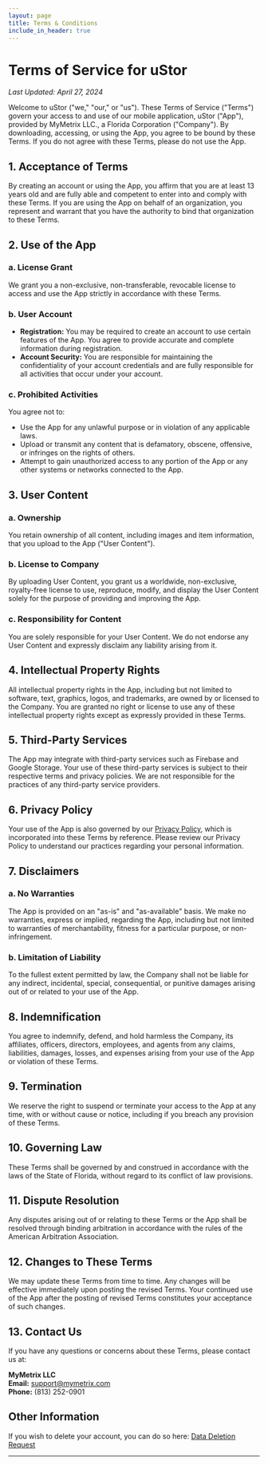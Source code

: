 ```yaml
---
layout: page
title: Terms & Conditions
include_in_header: true
---
```


# Terms of Service for uStor

_Last Updated: April 27, 2024_

Welcome to uStor ("we," "our," or "us"). These Terms of Service ("Terms") govern your access to and use of our mobile application, uStor ("App"), provided by MyMetrix LLC., a Florida Corporation ("Company"). By downloading, accessing, or using the App, you agree to be bound by these Terms. If you do not agree with these Terms, please do not use the App.

## 1. **Acceptance of Terms**

By creating an account or using the App, you affirm that you are at least 13 years old and are fully able and competent to enter into and comply with these Terms. If you are using the App on behalf of an organization, you represent and warrant that you have the authority to bind that organization to these Terms.

## 2. **Use of the App**

### **a. License Grant**

We grant you a non-exclusive, non-transferable, revocable license to access and use the App strictly in accordance with these Terms.

### **b. User Account**

- **Registration:** You may be required to create an account to use certain features of the App. You agree to provide accurate and complete information during registration.
- **Account Security:** You are responsible for maintaining the confidentiality of your account credentials and are fully responsible for all activities that occur under your account.

### **c. Prohibited Activities**

You agree not to:

- Use the App for any unlawful purpose or in violation of any applicable laws.
- Upload or transmit any content that is defamatory, obscene, offensive, or infringes on the rights of others.
- Attempt to gain unauthorized access to any portion of the App or any other systems or networks connected to the App.

## 3. **User Content**

### **a. Ownership**

You retain ownership of all content, including images and item information, that you upload to the App ("User Content").

### **b. License to Company**

By uploading User Content, you grant us a worldwide, non-exclusive, royalty-free license to use, reproduce, modify, and display the User Content solely for the purpose of providing and improving the App.

### **c. Responsibility for Content**

You are solely responsible for your User Content. We do not endorse any User Content and expressly disclaim any liability arising from it.

## 4. **Intellectual Property Rights**

All intellectual property rights in the App, including but not limited to software, text, graphics, logos, and trademarks, are owned by or licensed to the Company. You are granted no right or license to use any of these intellectual property rights except as expressly provided in these Terms.

## 5. **Third-Party Services**

The App may integrate with third-party services such as Firebase and Google Storage. Your use of these third-party services is subject to their respective terms and privacy policies. We are not responsible for the practices of any third-party service providers.

## 6. **Privacy Policy**

Your use of the App is also governed by our [Privacy Policy](#), which is incorporated into these Terms by reference. Please review our Privacy Policy to understand our practices regarding your personal information.

## 7. **Disclaimers**

### **a. No Warranties**

The App is provided on an "as-is" and "as-available" basis. We make no warranties, express or implied, regarding the App, including but not limited to warranties of merchantability, fitness for a particular purpose, or non-infringement.

### **b. Limitation of Liability**

To the fullest extent permitted by law, the Company shall not be liable for any indirect, incidental, special, consequential, or punitive damages arising out of or related to your use of the App.

## 8. **Indemnification**

You agree to indemnify, defend, and hold harmless the Company, its affiliates, officers, directors, employees, and agents from any claims, liabilities, damages, losses, and expenses arising from your use of the App or violation of these Terms.

## 9. **Termination**

We reserve the right to suspend or terminate your access to the App at any time, with or without cause or notice, including if you breach any provision of these Terms.

## 10. **Governing Law**

These Terms shall be governed by and construed in accordance with the laws of the State of Florida, without regard to its conflict of law provisions.

## 11. **Dispute Resolution**

Any disputes arising out of or relating to these Terms or the App shall be resolved through binding arbitration in accordance with the rules of the American Arbitration Association.

## 12. **Changes to These Terms**

We may update these Terms from time to time. Any changes will be effective immediately upon posting the revised Terms. Your continued use of the App after the posting of revised Terms constitutes your acceptance of such changes.

## 13. **Contact Us**

If you have any questions or concerns about these Terms, please contact us at:

**MyMetrix LLC**  
**Email:** support@mymetrix.com  
**Phone:** (813) 252-0901

## **Other Information**
If you wish to delete your account, you can do so here: [Data Deletion Request](#)

---
